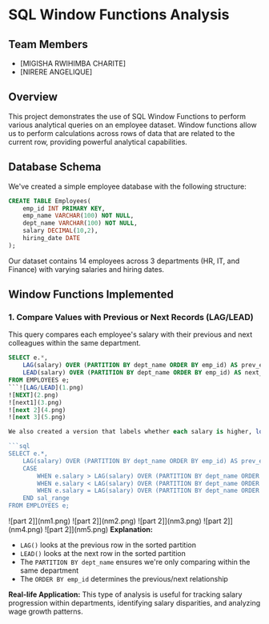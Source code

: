 # SQL Window Functions Analysis

## Team Members
- [MIGISHA RWIHIMBA CHARITE]
- [NIRERE ANGELIQUE]

## Overview
This project demonstrates the use of SQL Window Functions to perform various analytical queries on an employee dataset. Window functions allow us to perform calculations across rows of data that are related to the current row, providing powerful analytical capabilities.

## Database Schema
We've created a simple employee database with the following structure:

```sql
CREATE TABLE Employees(
    emp_id INT PRIMARY KEY,
    emp_name VARCHAR(100) NOT NULL,
    dept_name VARCHAR(100) NOT NULL,
    salary DECIMAL(10,2),
    hiring_date DATE
);
```

Our dataset contains 14 employees across 3 departments (HR, IT, and Finance) with varying salaries and hiring dates.
## Window Functions Implemented

### 1. Compare Values with Previous or Next Records (LAG/LEAD)

This query compares each employee's salary with their previous and next colleagues within the same department.

```sql
SELECT e.*,
    LAG(salary) OVER (PARTITION BY dept_name ORDER BY emp_id) AS prev_emp_salary,
    LEAD(salary) OVER (PARTITION BY dept_name ORDER BY emp_id) AS next_emp_salary
FROM EMPLOYEES e;
```![LAG/LEAD](1.png)
![NEXT](2.png)
![next1](3.png)
![next 2](4.png)
![next 3](5.png)

We also created a version that labels whether each salary is higher, lower, or the same as the previous employee's salary:

```sql
SELECT e.*,
    LAG(salary) OVER (PARTITION BY dept_name ORDER BY emp_id) AS prev_emp_salary,
    CASE 
        WHEN e.salary > LAG(salary) OVER (PARTITION BY dept_name ORDER BY emp_id) THEN 'Higher than the previous employee'
        WHEN e.salary < LAG(salary) OVER (PARTITION BY dept_name ORDER BY emp_id) THEN 'Lower than the previous employee'
        WHEN e.salary = LAG(salary) OVER (PARTITION BY dept_name ORDER BY emp_id) THEN 'Same as previous employee'
    END sal_range
FROM EMPLOYEES e;
```
![part 2]](nm1.png) ![part 2]](nm2.png) ![part 2]](nm3.png) ![part 2]](nm4.png) ![part 2]](nm5.png)
**Explanation:** 
- `LAG()` looks at the previous row in the sorted partition
- `LEAD()` looks at the next row in the sorted partition
- The `PARTITION BY dept_name` ensures we're only comparing within the same department
- The `ORDER BY emp_id` determines the previous/next relationship

**Real-life Application:** This type of analysis is useful for tracking salary progression within departments, identifying salary disparities, and analyzing wage growth patterns.